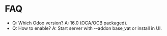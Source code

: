 # FAQ

- Q: Which Odoo version? A: 16.0 (OCA/OCB packaged).
- Q: How to enable? A: Start server with --addon base_vat or install in UI.
